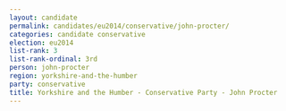 ```yaml
---
layout: candidate
permalink: candidates/eu2014/conservative/john-procter/
categories: candidate conservative
election: eu2014
list-rank: 3
list-rank-ordinal: 3rd
person: john-procter
region: yorkshire-and-the-humber
party: conservative
title: Yorkshire and the Humber - Conservative Party - John Procter
---
```

